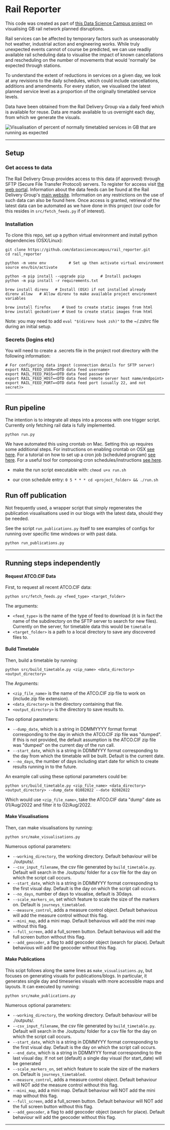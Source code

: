 # Rail Reporter

This code was created as part of [this Data Science Campus project](https://datasciencecampus.ons.gov.uk/visualising-rail-schedules-using-open-data/)
on visualising GB rail network planned disruptions.

Rail services can be affected by temporary factors such as unseasonably hot weather, industrial action and engineering works.  While truly unexpected events
cannot of course be predicted, we can use readliy available rail scheduling data to visualise the impact of known cancellations and rescheduling on the number
of movements that would 'normally' be expected through stations.

To understand the extent of reductions in services on a given day, we look at any revisions to the daily schedules,
which could include cancellations, additions and amendments.
For every station, we visualised the latest planned service level as a proportion of the originally timetabled service levels.

Data have been obtained from the Rail Delivery Group via a daily feed which is available for reuse. Data are made available
to us overnight each day, from which we generate the visuals.

![Visualisation of percent of normally timetabled services in GB that are running as expected](src/images/full_uk_disruption_summary_20220901_GB.png)

---

## Setup

### Get access to data

The Rail Delivery Group provides access to this data (if approved) through SFTP
(Secure File Transfer Protocol) servers.  To register for access visit [the web portal](https://dtdportal.atocrsp.org/).
Information about the data feeds can be found at the Rail Delivery Group's [main website](https://www.raildeliverygroup.com/our-services/rail-data/timetable-data.html).
Information on any restrictions on the use of such data can also be found here.
Once access is granted, retrieval of the latest data can be automated as we have done in this project
(our code for this resides in `src/fetch_feeds.py` if of interest).

### Installation

To clone this repo, set up a python virtual environment and install python
dependencies (OSX/Linux):

```shell
git clone https://github.com/datasciencecampus/rail_reporter.git
cd rail_reporter

python -m venv env          # Set up then activate virtual environment
source env/bin/activate

python -m pip install --upgrade pip       # Install packages
python -m pip install -r requirements.txt

brew install direnv   # Install (OSX) if not installed already
direnv allow   # Allow direnv to make available project environment variables

brew install firefox     # Used to create static images from html
brew install geckodriver # Used to create static images from html
```

Note: you may need to add `eval "$(direnv hook zsh)"` to the ~/.zshrc file during an initial setup.

### Secrets (logins etc)

You will need to create a .secrets file in the project root directory with
the following information:

```
# For configuring data ingest (connection details for SFTP server)
export RAIL_FEED_USER=<DTD data feed username>
export RAIL_FEED_PASS=<DTD data feed password>
export RAIL_FEED_HOST=<DTD data feed remote server host name/endpoint>
export RAIL_FEED_PORT=<DTD data feed port (usually 22, and not secret)>
```

---

## Run pipeline

The intention is to integrate all steps into a process with one trigger script.
Currently only fetching rail data is fully implemented.

```shell
python run.py
```

We have automated this using crontab on Mac.  Setting this up requires some
additional steps.  For instructions on enabling crontab on OSX [see here](https://osxdaily.com/2020/04/27/fix-cron-permissions-macos-full-disk-access/).
For a tutorial on how to set up a cron job (scheduled program) [see here](https://www.youtube.com/watch?v=QZJ1drMQz1A).
For a useful tool for composing cron schedules/instructions [see here](https://crontab.guru/).

- make the run script executable with: `chmod u+x run.sh`

- our cron schedule entry: `0 5 * * * cd <project_folder> && ./run.sh`

## Run off publication

Not frequently used, a wrapper script that simply regenerates the publication
visualisations used in our blogs with the latest data, should they be needed.

See the script `run_publications.py` itself to see examples of configs for
running over specific time windows or with past data.

```shell
python run_publications.py
```

---

## Running steps independently

#### Request ATCO.CIF Data
First, to request all recent ATCO.CIF data:

```shell
python src/fetch_feeds.py <feed_type> <target_folder>
```

The arguments:
* `<feed_type>` is the  name of the type of feed to download (it is in fact
the name of the subdirectory on the SFTP server to search for new files).  Currently on the server,
for timetable data this would be `timetable`
* `<target_folder>` is a path to a local directory to save any discovered files to.

#### Build Timetable
Then, build a timetable by running:

```shell
python src/build_timetable.py <zip_name> <data_directory> <output_directory>
```

The Arguments:
* `<zip_file_name>` is the name of the ATCO.CIF zip file to work on (include.zip file extension).
* `<data_directory>` is the directory containing that file.
* `<output_directory>` is the directory to save results to.

Two optional parameters:
* `--dump_date`, which is a string in DDMMYYYY format format corresponding to the day in which the ATCO.CIF zip file was "dumped". If this is not provided,
the default assumption is the ATCO.CIF zip file was "dumped" on the current day of the run call.
* `--start_date`, which is a string in DDMMYYY format corresponding to the day from which the timetable will be built.  Default is the current date.
* `--no_days`, the number of days including start date for which to create results running in to the future.

An example call using these optional parameters could be:

```shell
python src/build_timetable.py <zip_file_name> <data_directory> <output_directory> --dump_date 01082022 --date 02082022
```

Which would use `<zip_file_name>`, take the ATCO.CIF data "dump" date as 01/Aug/2022 and filter it to 02/Aug/2022.

#### Make Visualisations

Then, can make visualisations by running:
```shell
python src/make_visualisations.py
```

Numerous optional parameters:
* `--working_directory`, the working directory. Default behaviour will be ./outputs/.
* `--csv_input_filename`, the csv file generated by `build_timetable.py`. Default will search in the ./outputs/ folder for a csv file for the day on which the script call occurs.
* `--start_date`, which is a string in DDMMYYY format corresponding to the first visual day. Default is the day on which the script call occurs.
* `--no_days`, number of days to visualise, default is 30days.
* `--scale_markers_on`, set which feature to scale the size of the markers on. Default is `journeys_timetabled`.
* `--measure_control`, adds a measure control object. Default behavious will add the measure control without this flag.
* `--mini_map`, add a mini map. Default behavious will add the mini map without this flag.
* `--full_screen`, add a full_screen button. Default behavious will add the full screen button without this flag.
* `--add_geocoder`, a flag to add geocoder object (search for place). Default behavious will add the geocoder without this flag.

#### Make Publications

This scipt follows along the same lines as `make_visualisations.py`, but focuses on generating visuals for publications/blogs. In particular, it generates single day and timeseries visuals with more accessible maps and layouts. It can executed by running:

```shell
python src/make_publications.py
```

Numerous optional parameters:
* `--working_directory`, the working directory. Default behaviour will be ./outputs/.
* `--csv_input_filename`, the csv file generated by `build_timetable.py`. Default will search in the ./outputs/ folder for a csv file for the day on which the script call occurs.
* `--start_date`, which is a string in DDMMYYY format corresponding to the first visual day. Default is the day on which the script call occurs.
* `--end_date`, which is a string in DDMMYYY format corresponding to the last visual day. If not set (default) a single day visual (for start_date) will be generated
* `--scale_markers_on`, set which feature to scale the size of the markers on. Default is `journeys_timetabled`.
* `--measure_control`, adds a measure control object. Default behaviour will NOT add the measure control without this flag.
* `--mini_map`, add a mini map. Default behaviour will NOT add the mini map without this flag.
* `--full_screen`, add a full_screen button. Default behaviour will NOT add the full screen button without this flag.
* `--add_geocoder`, a flag to add geocoder object (search for place). Default behaviour will add the geocoder without this flag.

---
